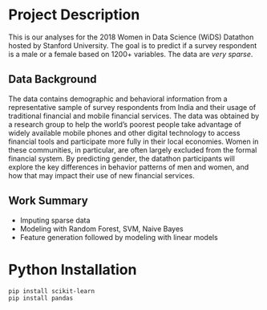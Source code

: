# Project Description

This is our analyses for the 2018 Women in Data Science (WiDS) Datathon hosted by Stanford University. The goal is to predict if a survey respondent is a male or a female based on 1200+ variables. The data are *very sparse*.

## Data Background

The data contains demographic and behavioral information from a representative sample of survey respondents from India and their usage of traditional financial and mobile financial services. The data was obtained by a research group to help the world’s poorest people take advantage of widely available mobile phones and other digital technology to access financial tools and participate more fully in their local economies. Women in these communities, in particular, are often largely excluded from the formal financial system. By predicting gender, the datathon participants will explore the key differences in behavior patterns of men and women, and how that may impact their use of new financial services.

## Work Summary

* Imputing sparse data
* Modeling with Random Forest, SVM, Naive Bayes
* Feature generation followed by modeling with linear models

# Python Installation

```bash
pip install scikit-learn
pip install pandas
```
